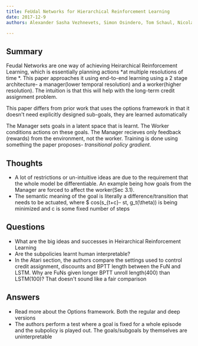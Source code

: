 ```yaml
---
title: FeUdal Networks for Hierarchical Reinforcement Learning
date: 2017-12-9
authors: Alexander Sasha Vezhnevets, Simon Osindero, Tom Schaul, Nicolas Heess, Max Jaderberg, David Silver, Koray Kavukcuoglu

---
```


## Summary

Feudal Networks are one way of achieving Heirarchical Reinforcement Learning,
which is essentially planning actions *at multiple resolutions of time *. This
paper approaches it using end-to-end learning using a 2 stage architecture- a
manager(lower temporal resolution) and a worker(higher resolution). The
intuition is that this will help with the long-term credit assignment problem.

This paper differs from prior work that uses the options framework in that it
doesn't need explicitly designed sub-goals, they are learned automatically

The Manager sets goals in a latent space that is learnt. The Worker conditions
actions on these goals. The Manager recieves only feedback (rewards) from the
environment, not the worker. Training is done using something the paper
proposes- *transitional policy gradient*.

## Thoughts

- A lot of restrictions or un-intuitive ideas are due to the requirement that
  the whole model be differentiable. An example being how goals from the
  Manager are forced to affect the worker(Sec 3.1).
- The semantic meaning of the goal is literally a difference/transition that
  needs to be actuated, where $ cos(s_{t+c}- st, g_t(\theta)) is being
  minimized and c is some fixed number of steps

## Questions

- What are the big ideas and successes in Heirarchical Reinforcement Learning
- Are the subpolicies learnt human interpretable?
- In the Atari section, the authors compare the settings used to control
  credit assignment, discounts and BPTT length between the FuN and LSTM. Why
  are FuNs given longer BPTT unroll length(400) than LSTM(100)? That doesn't sound like a
  fair comparison

## Answers

- Read more about the Options framework. Both the regular and deep versions
- The authors perform a test where a goal is fixed for a whole episode and the
  subpolicy is played out. The goals/subgoals by themselves are uninterpretable

